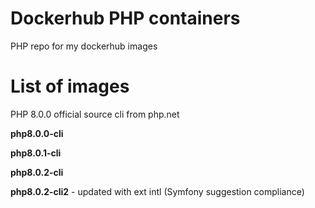 # Dockerhub PHP containers
PHP repo for my dockerhub images

# List of images
PHP 8.0.0 official source cli from php.net

**php8.0.0-cli**

**php8.0.1-cli**

**php8.0.2-cli**

**php8.0.2-cli2** - updated with ext intl (Symfony suggestion compliance)
